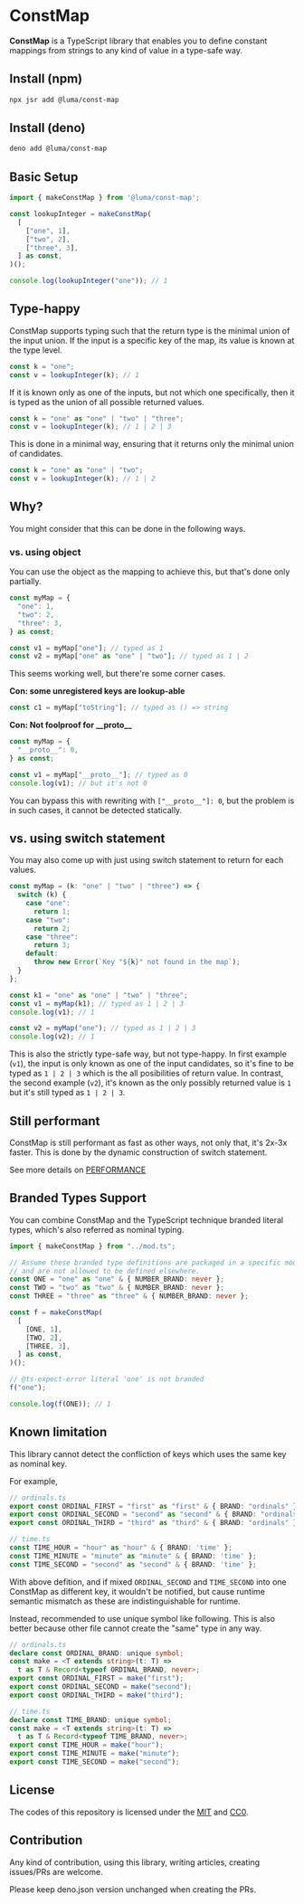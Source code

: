 # ConstMap

**ConstMap** is a TypeScript library that enables you to define constant mappings from strings to any kind of value in a type-safe way.

## Install (npm)

```sh
npx jsr add @luma/const-map
```

## Install (deno)

```sh
deno add @luma/const-map
```

## Basic Setup

```typescript
import { makeConstMap } from '@luma/const-map';

const lookupInteger = makeConstMap(
  [
    ["one", 1],
    ["two", 2],
    ["three", 3],
  ] as const,
)();

console.log(lookupInteger("one")); // 1
```

## Type-happy

ConstMap supports typing such that the return type is the minimal union of the input union.
If the input is a specific key of the map, its value is known at the type level.


```typescript
const k = "one";
const v = lookupInteger(k); // 1
```

If it is known only as one of the inputs, but not which one specifically, then it is typed as the union of all possible returned values.

```typescript
const k = "one" as "one" | "two" | "three";
const v = lookupInteger(k); // 1 | 2 | 3
```

This is done in a minimal way, ensuring that it returns only the minimal union of candidates.

```typescript
const k = "one" as "one" | "two";
const v = lookupInteger(k); // 1 | 2
```

## Why?

You might consider that this can be done in the following ways.

### vs. using object

You can use the object as the mapping to achieve this, but that's done only partially.

```typescript
const myMap = {
  "one": 1,
  "two": 2,
  "three": 3,
} as const;

const v1 = myMap["one"]; // typed as 1
const v2 = myMap["one" as "one" | "two"]; // typed as 1 | 2
```

This seems working well, but there're some corner cases.

**Con: some unregistered keys are lookup-able**

```typescript
const c1 = myMap["toString"]; // typed as () => string
```

**Con: Not foolproof for \_\_proto\_\_**

```typescript
const myMap = {
  "__proto__": 0,
} as const;

const v1 = myMap["__proto__"]; // typed as 0
console.log(v1); // but it's not 0
```

You can bypass this with rewriting with `["__proto__"]: 0`, but the problem is in such cases, it cannot be detected statically.


## vs. using switch statement

You may also come up with just using switch statement to return for each values.

```ts
const myMap = (k: "one" | "two" | "three") => {
  switch (k) {
    case "one":
      return 1;
    case "two":
      return 2;
    case "three":
      return 3;
    default:
      throw new Error(`Key "${k}" not found in the map`);
  }
};

const k1 = "one" as "one" | "two" | "three";
const v1 = myMap(k1); // typed as 1 | 2 | 3
console.log(v1); // 1

const v2 = myMap("one"); // typed as 1 | 2 | 3
console.log(v2); // 1
```

This is also the strictly type-safe way, but not type-happy.
In first example (`v1`), the input is only known as one of the input candidates, so it's fine to be typed as `1 | 2 | 3` which is the all posibilities of return value.
In contrast, the second example (`v2`), it's known as the only possibly returned value is `1` but it's still typed as `1 | 2 | 3`.

## Still performant

ConstMap is still performant as fast as other ways, not only that, it's 2x-3x faster.
This is done by the dynamic construction of switch statement.

See more details on [PERFORMANCE](./PERFORMANCE.md)

## Branded Types Support

You can combine ConstMap and the TypeScript technique branded literal types, which's also referred as nominal typing.

```ts
import { makeConstMap } from "../mod.ts";

// Assume these branded type definitions are packaged in a specific module
// and are not allowed to be defined elsewhere.
const ONE = "one" as "one" & { NUMBER_BRAND: never };
const TWO = "two" as "two" & { NUMBER_BRAND: never };
const THREE = "three" as "three" & { NUMBER_BRAND: never };

const f = makeConstMap(
  [
    [ONE, 1],
    [TWO, 2],
    [THREE, 3],
  ] as const,
)();

// @ts-expect-error literal 'one' is not branded
f("one");

console.log(f(ONE)); // 1
```

## Known limitation

This library cannot detect the confliction of keys which uses the same key as nominal key.

For example,

```ts
// ordinals.ts
export const ORDINAL_FIRST = "first" as "first" & { BRAND: "ordinals" };
export const ORDINAL_SECOND = "second" as "second" & { BRAND: "ordinals" };
export const ORDINAL_THIRD = "third" as "third" & { BRAND: "ordinals" };

// time.ts
const TIME_HOUR = "hour" as "hour" & { BRAND: 'time' };
const TIME_MINUTE = "minute" as "minute" & { BRAND: 'time' };
const TIME_SECOND = "second" as "second" & { BRAND: 'time' };
```

With above defition, and if mixed `ORDINAL_SECOND` and `TIME_SECOND` into one ConstMap as different key, it wouldn't be notified, but cause runtime semantic mismatch as these are indistinguishable for runtime.

Instead, recommended to use unique symbol like following. This is also better because other file cannot create the "same" type in any way.

```ts
// ordinals.ts
declare const ORDINAL_BRAND: unique symbol;
const make = <T extends string>(t: T) =>
  t as T & Record<typeof ORDINAL_BRAND, never>;
export const ORDINAL_FIRST = make("first");
export const ORDINAL_SECOND = make("second");
export const ORDINAL_THIRD = make("third");

// time.ts
declare const TIME_BRAND: unique symbol;
const make = <T extends string>(t: T) =>
  t as T & Record<typeof TIME_BRAND, never>;
export const TIME_HOUR = make("hour");
export const TIME_MINUTE = make("minute");
export const TIME_SECOND = make("second");
```

## License

The codes of this repository is licensed under the [MIT](https://github.com/LumaKernel/const-map-ts?tab=MIT-2-ov-file) and [CC0](https://github.com/LumaKernel/const-map-ts?tab=CC0-1.0-1-ov-file).

## Contribution

Any kind of contribution, using this library, writing articles, creating issues/PRs are welcome.

Please keep deno.json version unchanged when creating the PRs.
